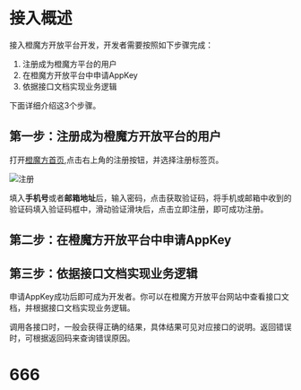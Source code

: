 # 接入概述
接入橙魔方开放平台开发，开发者需要按照如下步骤完成：

1. 注册成为橙魔方平台的用户
2. 在橙魔方开放平台中申请AppKey
3. 依据接口文档实现业务逻辑

下面详细介绍这3个步骤。

## 第一步：注册成为橙魔方开放平台的用户

打开<a href="https://www.cmfun.cn/" target="_blank">橙魔方首页</a>,点击右上角的注册按钮，并选择注册标签页。

![注册](http://10.30.0.81:8888/group1/M00/00/07/Ch4AUVtafJ6AKIZiAAGCc9KSjkk546.png)

填入**手机号**或者**邮箱地址**后，输入密码，点击获取验证码，将手机或邮箱中收到的验证码填入验证码框中，滑动验证滑块后，点击立即注册，即可成功注册。

## 第二步：在橙魔方开放平台中申请AppKey

## 第三步：依据接口文档实现业务逻辑

申请AppKey成功后即可成为开发者。你可以在橙魔方开放平台网站中查看接口文档，并根据接口文档实现业务逻辑。

调用各接口时，一般会获得正确的结果，具体结果可见对应接口的说明。返回错误时，可根据返回码来查询错误原因。


# 666
